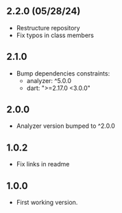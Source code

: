## 2.2.0 (05/28/24)

- Restructure repository
- Fix typos in class members

## 2.1.0

- Bump dependencies constraints: 
  - analyzer: ^5.0.0
  - dart: ">=2.17.0 <3.0.0"
  
## 2.0.0

- Analyzer version bumped to ^2.0.0

## 1.0.2

- Fix links in readme

## 1.0.0

- First working version.
